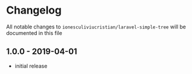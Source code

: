 # Changelog

All notable changes to `ionesculiviucristian/laravel-simple-tree` will be documented in this file

## 1.0.0 - 2019-04-01

- initial release
